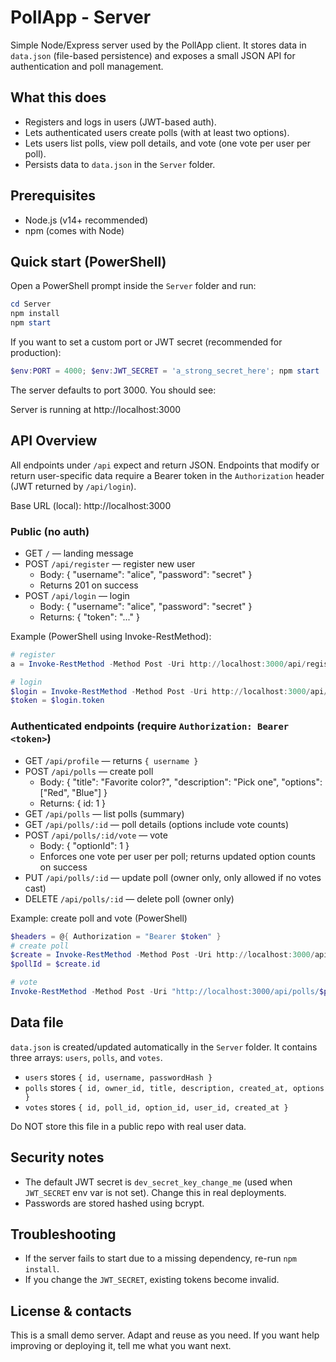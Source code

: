 # PollApp - Server

Simple Node/Express server used by the PollApp client. It stores data in `data.json` (file-based persistence) and exposes a small JSON API for authentication and poll management.

## What this does
- Registers and logs in users (JWT-based auth).
- Lets authenticated users create polls (with at least two options).
- Lets users list polls, view poll details, and vote (one vote per user per poll).
- Persists data to `data.json` in the `Server` folder.

## Prerequisites
- Node.js (v14+ recommended)
- npm (comes with Node)

## Quick start (PowerShell)
Open a PowerShell prompt inside the `Server` folder and run:

```powershell
cd Server
npm install
npm start
```

If you want to set a custom port or JWT secret (recommended for production):

```powershell
$env:PORT = 4000; $env:JWT_SECRET = 'a_strong_secret_here'; npm start
```

The server defaults to port 3000. You should see:

Server is running at http://localhost:3000

## API Overview
All endpoints under `/api` expect and return JSON. Endpoints that modify or return user-specific data require a Bearer token in the `Authorization` header (JWT returned by `/api/login`).

Base URL (local): http://localhost:3000

### Public (no auth)
- GET `/` — landing message
- POST `/api/register` — register new user
  - Body: { "username": "alice", "password": "secret" }
  - Returns 201 on success
- POST `/api/login` — login
  - Body: { "username": "alice", "password": "secret" }
  - Returns: { "token": "..." }

Example (PowerShell using Invoke-RestMethod):

```powershell
# register
a = Invoke-RestMethod -Method Post -Uri http://localhost:3000/api/register -Body (@{ username='alice'; password='secret' } | ConvertTo-Json) -ContentType 'application/json'

# login
$login = Invoke-RestMethod -Method Post -Uri http://localhost:3000/api/login -Body (@{ username='alice'; password='secret' } | ConvertTo-Json) -ContentType 'application/json'
$token = $login.token
```

### Authenticated endpoints (require `Authorization: Bearer <token>`)
- GET `/api/profile` — returns `{ username }`
- POST `/api/polls` — create poll
  - Body: { "title": "Favorite color?", "description": "Pick one", "options": ["Red", "Blue"] }
  - Returns: { id: 1 }
- GET `/api/polls` — list polls (summary)
- GET `/api/polls/:id` — poll details (options include vote counts)
- POST `/api/polls/:id/vote` — vote
  - Body: { "optionId": 1 }
  - Enforces one vote per user per poll; returns updated option counts on success
- PUT `/api/polls/:id` — update poll (owner only, only allowed if no votes cast)
- DELETE `/api/polls/:id` — delete poll (owner only)

Example: create poll and vote (PowerShell)

```powershell
$headers = @{ Authorization = "Bearer $token" }
# create poll
$create = Invoke-RestMethod -Method Post -Uri http://localhost:3000/api/polls -Headers $headers -Body (@{ title='Fav pet'; description='Pick one'; options=@('Dog','Cat') } | ConvertTo-Json) -ContentType 'application/json'
$pollId = $create.id

# vote
Invoke-RestMethod -Method Post -Uri "http://localhost:3000/api/polls/$pollId/vote" -Headers $headers -Body (@{ optionId = 1 } | ConvertTo-Json) -ContentType 'application/json'
```

## Data file
`data.json` is created/updated automatically in the `Server` folder. It contains three arrays: `users`, `polls`, and `votes`.

- `users` stores `{ id, username, passwordHash }`
- `polls` stores `{ id, owner_id, title, description, created_at, options }`
- `votes` stores `{ id, poll_id, option_id, user_id, created_at }`

Do NOT store this file in a public repo with real user data.

## Security notes
- The default JWT secret is `dev_secret_key_change_me` (used when `JWT_SECRET` env var is not set). Change this in real deployments.
- Passwords are stored hashed using bcrypt.

## Troubleshooting
- If the server fails to start due to a missing dependency, re-run `npm install`.
- If you change the `JWT_SECRET`, existing tokens become invalid.

## License & contacts
This is a small demo server. Adapt and reuse as you need. If you want help improving or deploying it, tell me what you want next.
